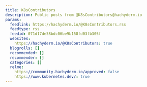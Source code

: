 ```yaml
---
title: K8sContributors
description: Public posts from @K8sContributors@hachyderm.io
params:
  feedlink: https://hachyderm.io/@K8sContributors.rss
  feedtype: rss
  feedid: 071d17de58bdc06be9b158fd03fb305f
  websites:
    https://hachyderm.io/@K8sContributors: true
  blogrolls: []
  recommended: []
  recommender: []
  categories: []
  relme:
    https://community.hachyderm.io/approved: false
    https://www.kubernetes.dev/: true
---
```

